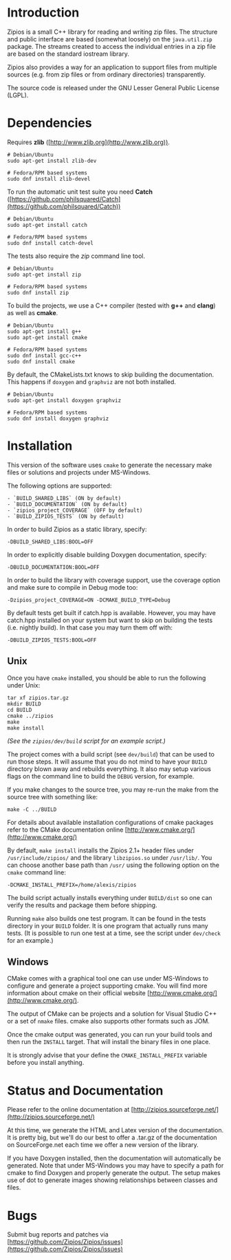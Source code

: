 # Introduction

Zipios is a small C++ library for reading and writing zip files. The
structure and public interface are based (somewhat loosely) on the
`java.util.zip` package. The streams created to access the individual
entries in a zip file are based on the standard iostream library.

Zipios also provides a way for an application to support files from
multiple sources (e.g. from zip files or from ordinary directories)
transparently.

The source code is released under the GNU Lesser General Public
License (LGPL).


# Dependencies

Requires **zlib** ([http://www.zlib.org](http://www.zlib.org)).

    # Debian/Ubuntu
    sudo apt-get install zlib-dev

    # Fedora/RPM based systems
    sudo dnf install zlib-devel

To run the automatic unit test suite you need **Catch**
([https://github.com/philsquared/Catch](https://github.com/philsquared/Catch))

    # Debian/Ubuntu
    sudo apt-get install catch

    # Fedora/RPM based systems
    sudo dnf install catch-devel

The tests also require the *zip* command line tool.

    # Debian/Ubuntu
    sudo apt-get install zip

    # Fedora/RPM based systems
    sudo dnf install zip

To build the projects, we use a C++ compiler (tested with **g++** and
**clang**) as well as **cmake**.

    # Debian/Ubuntu
    sudo apt-get install g++
    sudo apt-get install cmake

    # Fedora/RPM based systems
    sudo dnf install gcc-c++
    sudo dnf install cmake

By default, the CMakeLists.txt knows to skip building the documentation.
This happens if `doxygen` and `graphviz` are not both installed.

    # Debian/Ubuntu
    sudo apt-get install doxygen graphviz

    # Fedora/RPM based systems
    sudo dnf install doxygen graphviz


# Installation

This version of the software uses `cmake` to generate the necessary make
files or solutions and projects under MS-Windows.

The following options are supported:

    - `BUILD_SHARED_LIBS` (ON by default)
    - `BUILD_DOCUMENTATION` (ON by default)
    - `zipios_project_COVERAGE` (OFF by default)
    - `BUILD_ZIPIOS_TESTS` (ON by default)

In order to build Zipios as a static library, specify:

    -DBUILD_SHARED_LIBS:BOOL=OFF

In order to explicitly disable building Doxygen documentation, specify:

    -DBUILD_DOCUMENTATION:BOOL=OFF

In order to build the library with coverage support, use the coverage
option and make sure to compile in Debug mode too:

    -Dzipios_project_COVERAGE=ON -DCMAKE_BUILD_TYPE=Debug

By default tests get built if catch.hpp is available. However, you may
have catch.hpp installed on your system but want to skip on building
the tests (i.e. nightly build). In that case you may turn them off with:

    -DBUILD_ZIPIOS_TESTS:BOOL=OFF


## Unix

Once you have `cmake` installed, you should be able to run the following
under Unix:

    tar xf zipios.tar.gz
    mkdir BUILD
    cd BUILD
    cmake ../zipios
    make
    make install

_(See the `zipios/dev/build` script for an example script.)_

The project comes with a build script (see `dev/build`) that can be used
to run those steps. It will assume that you do not mind to have your `BUILD`
directory blown away and rebuilds everything. It also may setup various
flags on the command line to build the `DEBUG` version, for example.

If you make changes to the source tree, you may re-run the make from the
source tree with something like:

    make -C ../BUILD

For details about available installation configurations of cmake packages
refer to the CMake documentation online
[http://www.cmake.org/](http://www.cmake.org/)

By default, `make install` installs the Zipios 2.1+ header files under
`/usr/include/zipios/` and the library `libzipios.so` under `/usr/lib/`.
You can choose another base path than `/usr/` using the following option
on the `cmake` command line:

    -DCMAKE_INSTALL_PREFIX=/home/alexis/zipios

The build script actually installs everything under `BUILD/dist` so one
can verify the results and package them before shipping.

Running `make` also builds one test program. It can be found in the tests
directory in your `BUILD` folder. It is one program that actually runs
many tests. (It is possible to run one test at a time, see the script
under `dev/check` for an example.)


## Windows

CMake comes with a graphical tool one can use under MS-Windows to
configure and generate a project supporting cmake. You will find more
information about cmake on their official website
[http://www.cmake.org/](http://www.cmake.org/).

The output of CMake can be projects and a solution for Visual Studio C++
or a set of `nmake` files. cmake also supports other formats such as JOM.

Once the cmake output was generated, you can run your build tools and
then run the `INSTALL` target. That will install the binary files in
one place.

It is strongly advise that your define the `CMAKE_INSTALL_PREFIX`
variable before you install anything.


# Status and Documentation

Please refer to the online documentation at
[http://zipios.sourceforge.net/](http://zipios.sourceforge.net/)

At this time, we generate the HTML and Latex version of the documentation.
It is pretty big, but we'll do our best to offer a .tar.gz of the
documentation on SourceForge.net each time we offer a new version of
the library.

If you have Doxygen installed, then the documentation will automatically
be generated. Note that under MS-Windows you may have to specify a
path for cmake to find Doxygen and properly generate the output. The
setup makes use of dot to generate images showing relationships between
classes and files.


# Bugs

Submit bug reports and patches via
[https://github.com/Zipios/Zipios/issues](https://github.com/Zipios/Zipios/issues)
